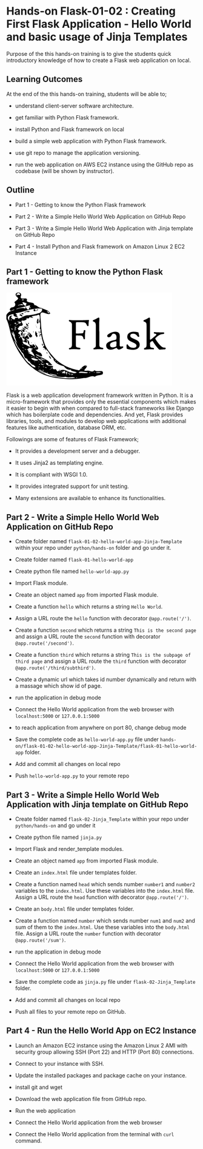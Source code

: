 # Hands-on Flask-01-02 : Creating First Flask Application - Hello World and basic usage of Jinja Templates

Purpose of the this hands-on training is to give the students quick introductory knowledge of how to create a Flask web application on local.

## Learning Outcomes

At the end of the this hands-on training, students will be able to;

- understand client-server software architecture.

- get familiar with Python Flask framework.

- install Python and Flask framework on local

- build a simple web application with Python Flask framework.

- use git repo to manage the application versioning.

- run the web application on AWS EC2 instance using the GitHub repo as codebase (will be shown by instructor).

## Outline

- Part 1 - Getting to know the Python Flask framework

- Part 2 - Write a Simple Hello World Web Application on GitHub Repo

- Part 3 - Write a Simple Hello World Web Application with Jinja template on GitHub Repo

- Part 4 - Install Python and Flask framework on Amazon Linux 2 EC2 Instance

## Part 1 - Getting to know the Python Flask framework

![Flask](./flask.png)

Flask is a web application development framework written in Python. It is a micro-framework that provides only the essential components which makes it easier to begin with when compared to full-stack frameworks like Django which has boilerplate code and dependencies.
And yet, Flask provides libraries, tools, and modules to develop web applications with additional features like authentication, database ORM, etc.

Followings are some of features of Flask Framework;

- It provides a development server and a debugger.

- It uses Jinja2 as templating engine.

- It is compliant with WSGI 1.0.

- It provides integrated support for unit testing.

- Many extensions are available to enhance its functionalities.


## Part 2 - Write a Simple Hello World Web Application on GitHub Repo

- Create folder named `flask-01-02-hello-world-app-Jinja-Template` within your repo under `python/hands-on` folder and go under it.

- Create folder named `flask-01-hello-world-app`

- Create python file named `hello-world-app.py`

- Import Flask module.

- Create an object named `app` from imported Flask module.

- Create a function `hello` which returns a string `Hello World`.

- Assign a URL route the `hello` function with decorator `@app.route('/')`.

- Create a function `second` which returns a string `This is the second page` and assign a URL route the `second` function with decorator `@app.route('/second')`. 

- Create a function `third` which returns a string `This is the subpage of third page` and assign a URL route the `third` function with decorator `@app.route('/third/subthird')`. 

- Create a dynamic url which takes id number dynamically and return with a massage which show id of page.

- run the application in debug mode

- Connect the Hello World application from the web browser with `localhost:5000` or `127.0.0.1:5000`

- to reach application from anywhere on port 80, change debug mode

- Save the complete code as `hello-world-app.py` file under `hands-on/flask-01-02-hello-world-app-Jinja-Template/flask-01-hello-world-app` folder.

- Add and commit all changes on local repo

- Push `hello-world-app.py` to your remote repo


## Part 3 - Write a Simple Hello World Web Application with Jinja template on GitHub Repo

- Create folder named `flask-02-Jinja_Template` within your repo under `python/hands-on` and go under it

- Create python file named `jinja.py`

- Import Flask and render_template modules.

- Create an object named `app` from imported Flask module.

- Create an `index.html` file under templates folder.

- Create a function named `head` which sends number `number1` and `number2` variables to the `index.html`. Use these variables into the `index.html` file. Assign a URL route the `head` function with decorator `@app.route('/')`.

- Create an `body.html` file under templates folder.

- Create a function named `number` which sends number `num1` and `num2` and sum of them to the `index.html`. Use these variables into the `body.html` file. Assign a URL route the `number` function with decorator `@app.route('/sum')`.

- run the application in debug mode

- Connect the Hello World application from the web browser with `localhost:5000` or `127.0.0.1:5000`

- Save the complete code as `jinja.py` file under `flask-02-Jinja_Template` folder.

- Add and commit all changes on local repo

- Push all files to your remote repo on GitHub.


## Part 4 - Run the Hello World App on EC2 Instance

- Launch an Amazon EC2 instance using the Amazon Linux 2 AMI with security group allowing SSH (Port 22) and HTTP (Port 80) connections.

- Connect to your instance with SSH.

- Update the installed packages and package cache on your instance.

- install git and wget

- Download the web application file from GitHub repo.

- Run the web application

- Connect the Hello World application from the web browser

- Connect the Hello World application from the terminal with `curl` command.
